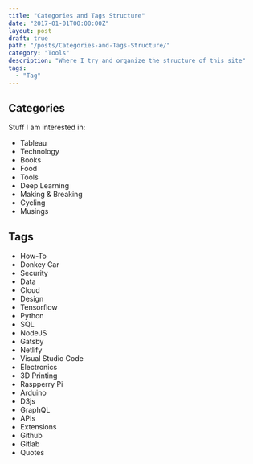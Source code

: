 ```yaml
---
title: "Categories and Tags Structure"
date: "2017-01-01T00:00:00Z"
layout: post
draft: true
path: "/posts/Categories-and-Tags-Structure/"
category: "Tools"
description: "Where I try and organize the structure of this site"
tags:
  - "Tag"
---
```


## Categories

Stuff I am interested in:

* Tableau
* Technology
* Books
* Food
* Tools
* Deep Learning
* Making & Breaking
* Cycling
* Musings

## Tags

* How-To
* Donkey Car
* Security
* Data
* Cloud
* Design
* Tensorflow
* Python
* SQL
* NodeJS
* Gatsby
* Netlify
* Visual Studio Code
* Electronics
* 3D Printing
* Raspperry Pi
* Arduino
* D3js
* GraphQL
* APIs
* Extensions
* Github
* Gitlab
* Quotes

